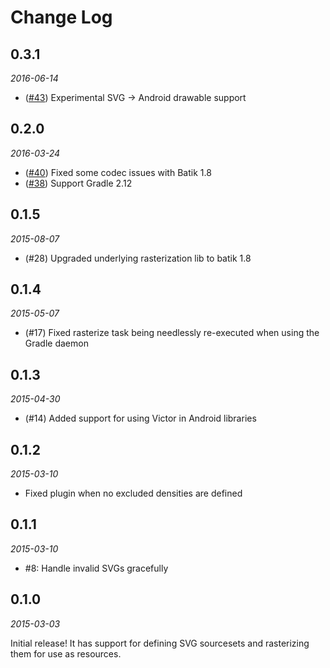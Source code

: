 Change Log
==========

0.3.1
-----
*2016-06-14*

- ([#43](https://github.com/trello/victor/pull/43)) Experimental SVG -> Android drawable support

0.2.0
-----
*2016-03-24*

- ([#40](https://github.com/trello/victor/pull/40)) Fixed some codec issues with Batik 1.8
- ([#38](https://github.com/trello/victor/pull/38)) Support Gradle 2.12

0.1.5
-----
*2015-08-07*

- (#28) Upgraded underlying rasterization lib to batik 1.8

0.1.4
-----
*2015-05-07*

- (#17) Fixed rasterize task being needlessly re-executed when using the Gradle daemon

0.1.3
-----
*2015-04-30*

- (#14) Added support for using Victor in Android libraries

0.1.2
-----
*2015-03-10*

- Fixed plugin when no excluded densities are defined

0.1.1
-----
*2015-03-10*

- #8: Handle invalid SVGs gracefully

0.1.0
-----
*2015-03-03*

Initial release! It has support for defining SVG sourcesets and rasterizing them for use as resources.
